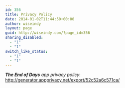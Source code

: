 ```yaml
---
id: 356
title: Privacy Policy
date: 2014-01-02T11:44:50+00:00
author: wiseindy
layout: page
guid: http://wiseindy.com/?page_id=356
sharing_disabled:
  - "1"
  - "1"
switch_like_status:
  - "1"
  - "1"
---
```

<em><strong>The End of Days</strong> app privacy policy</em>:
<a title="Click here to view the privacy policy" href="http://generator.appprivacy.net/export/52c52a6c571ca/">http://generator.appprivacy.net/export/52c52a6c571ca/</a>